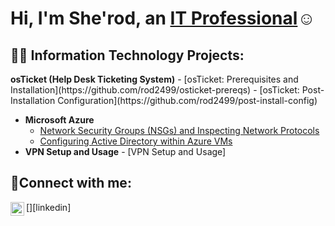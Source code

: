 <h1>Hi, I'm She'rod, an <a href="https://linkedin.com/in/sherodholmes">IT Professional</a>☺</h1>
<h2>👨‍💻 Information Technology Projects:</h2>
<b>osTicket (Help Desk Ticketing System)</b>
  - [osTicket: Prerequisites and Installation](https://github.com/rod2499/osticket-prereqs)
   - [osTicket: Post-Installation Configuration](https://github.com/rod2499/post-install-config)

- <b>Microsoft Azure</b>
  - [Network Security Groups (NSGs) and Inspecting Network Protocols](https://github.com/rod2499/azure-network-protocols)
  - [Configuring Active Directory within Azure VMs](https://github.com/Rod2499/configure-ad)
 - <b>VPN Setup and Usage</b> -  [VPN Setup and Usage]

<h2>🤳Connect with me:</h2>
[<img align="left" alt="Josh | LinkedIn" width="22px" src="https://cdn.jsdelivr.net/npm/simple-icons@v3/icons/linkedin.svg" />][linkedin]

[linkedin]: https://linkedin.com/in/sherodholmes
